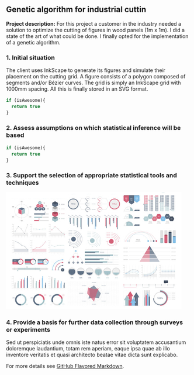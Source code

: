 ## Genetic algorithm for industrial cuttin

**Project description:** For this project a customer in the industry needed a solution to optimize the cutting of figures in wood panels (1m x 1m). I did a state of the art of what could be done. I finally opted for the implementation of a genetic algorithm.

### 1. Initial situation
The client uses InkScape to generate its figures and simulate their placement on the cutting grid.
A figure consists of a polygon composed of segments and/or Bézier curves.
The grid is simply an InkScape grid with 1000mm spacing. All this is finally stored in an SVG format.

```javascript
if (isAwesome){
  return true
}
```

### 2. Assess assumptions on which statistical inference will be based

```javascript
if (isAwesome){
  return true
}
```

### 3. Support the selection of appropriate statistical tools and techniques

<img src="images/dummy_thumbnail.jpg?raw=true"/>

### 4. Provide a basis for further data collection through surveys or experiments

Sed ut perspiciatis unde omnis iste natus error sit voluptatem accusantium doloremque laudantium, totam rem aperiam, eaque ipsa quae ab illo inventore veritatis et quasi architecto beatae vitae dicta sunt explicabo. 

For more details see [GitHub Flavored Markdown](https://guides.github.com/features/mastering-markdown/).
